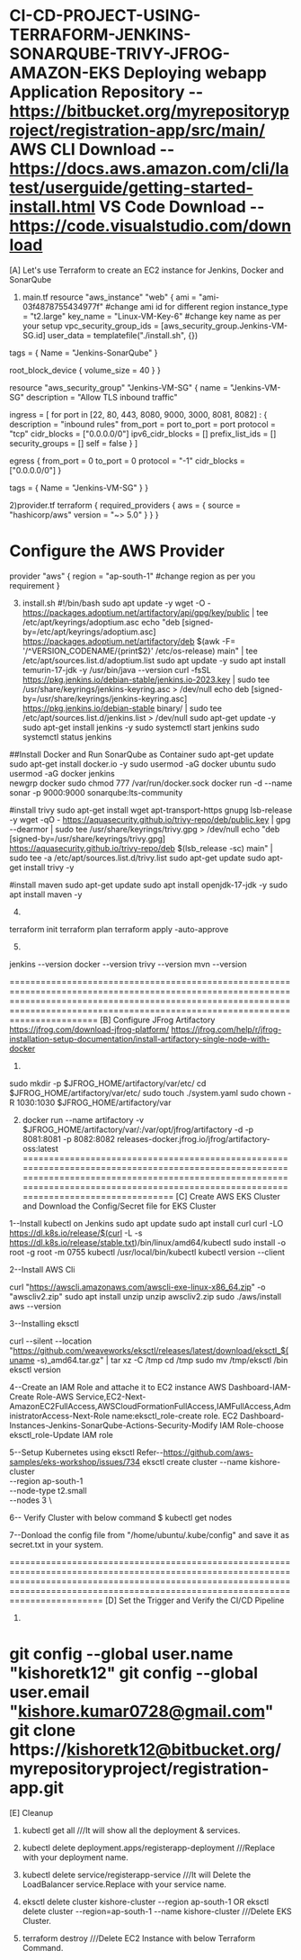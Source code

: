 CI-CD-PROJECT-USING-TERRAFORM-JENKINS-SONARQUBE-TRIVY-JFROG-AMAZON-EKS
Deploying webapp Application
Repository -- https://bitbucket.org/myrepositoryproject/registration-app/src/main/
AWS CLI Download -- https://docs.aws.amazon.com/cli/latest/userguide/getting-started-install.html
VS Code Download -- https://code.visualstudio.com/download
=========================================================================================================================================================================================================================================
[A] Let's use Terraform to create an EC2 instance for Jenkins, Docker and SonarQube

1) main.tf
resource "aws_instance" "web" {
  ami                    = "ami-03f4878755434977f"      #change ami id for different region
  instance_type          = "t2.large"
  key_name               = "Linux-VM-Key-6"              #change key name as per your setup
  vpc_security_group_ids = [aws_security_group.Jenkins-VM-SG.id]
  user_data              = templatefile("./install.sh", {})

  tags = {
    Name = "Jenkins-SonarQube"
  }

  root_block_device {
    volume_size = 40
  }
}

resource "aws_security_group" "Jenkins-VM-SG" {
  name        = "Jenkins-VM-SG"
  description = "Allow TLS inbound traffic"

  ingress = [
    for port in [22, 80, 443, 8080, 9000, 3000, 8081, 8082] : {
      description      = "inbound rules"
      from_port        = port
      to_port          = port
      protocol         = "tcp"
      cidr_blocks      = ["0.0.0.0/0"]
      ipv6_cidr_blocks = []
      prefix_list_ids  = []
      security_groups  = []
      self             = false
    }
  ]

  egress {
    from_port   = 0
    to_port     = 0
    protocol    = "-1"
    cidr_blocks = ["0.0.0.0/0"]
  }

  tags = {
    Name = "Jenkins-VM-SG"
  }
}

2)provider.tf
terraform {
  required_providers {
    aws = {
      source  = "hashicorp/aws"
      version = "~> 5.0"
    }
  }
}
# Configure the AWS Provider
provider "aws" {
  region = "ap-south-1"     #change region as per you requirement
}

3) install.sh
#!/bin/bash
sudo apt update -y
wget -O - https://packages.adoptium.net/artifactory/api/gpg/key/public | tee /etc/apt/keyrings/adoptium.asc
echo "deb [signed-by=/etc/apt/keyrings/adoptium.asc] https://packages.adoptium.net/artifactory/deb $(awk -F= '/^VERSION_CODENAME/{print$2}' /etc/os-release) main" | tee /etc/apt/sources.list.d/adoptium.list
sudo apt update -y
sudo apt install temurin-17-jdk -y
/usr/bin/java --version
curl -fsSL https://pkg.jenkins.io/debian-stable/jenkins.io-2023.key | sudo tee /usr/share/keyrings/jenkins-keyring.asc > /dev/null
echo deb [signed-by=/usr/share/keyrings/jenkins-keyring.asc] https://pkg.jenkins.io/debian-stable binary/ | sudo tee /etc/apt/sources.list.d/jenkins.list > /dev/null
sudo apt-get update -y
sudo apt-get install jenkins -y
sudo systemctl start jenkins
sudo systemctl status jenkins

##Install Docker and Run SonarQube as Container
sudo apt-get update
sudo apt-get install docker.io -y
sudo usermod -aG docker ubuntu
sudo usermod -aG docker jenkins  
newgrp docker
sudo chmod 777 /var/run/docker.sock
docker run -d --name sonar -p 9000:9000 sonarqube:lts-community

#install trivy
sudo apt-get install wget apt-transport-https gnupg lsb-release -y
wget -qO - https://aquasecurity.github.io/trivy-repo/deb/public.key | gpg --dearmor | sudo tee /usr/share/keyrings/trivy.gpg > /dev/null
echo "deb [signed-by=/usr/share/keyrings/trivy.gpg] https://aquasecurity.github.io/trivy-repo/deb $(lsb_release -sc) main" | sudo tee -a /etc/apt/sources.list.d/trivy.list
sudo apt-get update
sudo apt-get install trivy -y

#install maven
sudo apt-get update
sudo apt install openjdk-17-jdk -y
sudo apt install maven -y

4)
terraform init
terraform plan
terraform apply -auto-approve

5)
jenkins --version
docker --version
trivy --version
mvn --version

=========================================================================================================================================================================================================================================
[B] Configure JFrog Artifactory
https://jfrog.com/download-jfrog-platform/
https://jfrog.com/help/r/jfrog-installation-setup-documentation/install-artifactory-single-node-with-docker

1) 
sudo mkdir -p $JFROG_HOME/artifactory/var/etc/
cd $JFROG_HOME/artifactory/var/etc/
sudo touch ./system.yaml
sudo chown -R 1030:1030 $JFROG_HOME/artifactory/var

2) docker run --name artifactory -v $JFROG_HOME/artifactory/var/:/var/opt/jfrog/artifactory -d -p 8081:8081 -p 8082:8082 releases-docker.jfrog.io/jfrog/artifactory-oss:latest
=========================================================================================================================================================================================================================================
[C] Create AWS EKS Cluster and Download the Config/Secret file for EKS Cluster 

1--Install kubectl on Jenkins
 sudo apt update
 sudo apt install curl
 curl -LO https://dl.k8s.io/release/$(curl -L -s https://dl.k8s.io/release/stable.txt)/bin/linux/amd64/kubectl
 sudo install -o root -g root -m 0755 kubectl /usr/local/bin/kubectl
 kubectl version --client

2--Install AWS Cli

curl "https://awscli.amazonaws.com/awscli-exe-linux-x86_64.zip" -o "awscliv2.zip"
sudo apt install unzip
unzip awscliv2.zip
sudo ./aws/install
aws --version

3--Installing  eksctl

curl --silent --location "https://github.com/weaveworks/eksctl/releases/latest/download/eksctl_$(uname -s)_amd64.tar.gz" | tar xz -C /tmp
cd /tmp
sudo mv /tmp/eksctl /bin
eksctl version

4--Create an IAM Role and attache it to EC2 instance
AWS Dashboard-IAM-Create Role-AWS Service,EC2-Next-AmazonEC2FullAccess,AWSCloudFormationFullAccess,IAMFullAccess,AdministratorAccess-Next-Role name:eksctl_role-create role.
EC2 Dashboard-Instances-Jenkins-SonarQube-Actions-Security-Modify IAM Role-choose eksctl_role-Update IAM role

5--Setup Kubernetes using eksctl
Refer--https://github.com/aws-samples/eks-workshop/issues/734
eksctl create cluster --name kishore-cluster \
--region ap-south-1 \
--node-type t2.small \
--nodes 3 \

6-- Verify Cluster with below command
$ kubectl get nodes

7--Donload the config file from "/home/ubuntu/.kube/config" and save it as secret.txt in your system.

==========================================================================================================================================================================================================================================
[D] Set the Trigger and Verify the CI/CD Pipeline

1)
git config --global user.name "kishoretk12"
git config --global user.email "kishore.kumar0728@gmail.com"
git clone https://kishoretk12@bitbucket.org/myrepositoryproject/registration-app.git
==========================================================================================================================================================================================================================================
[E] Cleanup

1) kubectl get all    ///It will show all the deployment & services.

2) kubectl delete deployment.apps/registerapp-deployment          ///Replace with your deployment name.

3) kubectl delete service/registerapp-service                     ///It will Delete the LoadBalancer service.Replace with your service name.

4) eksctl delete cluster kishore-cluster --region ap-south-1     OR    eksctl delete cluster --region=ap-south-1 --name kishore-cluster      ///Delete EKS Cluster.

5) terraform destroy                         ///Delete EC2 Instance with below Terraform Command.
